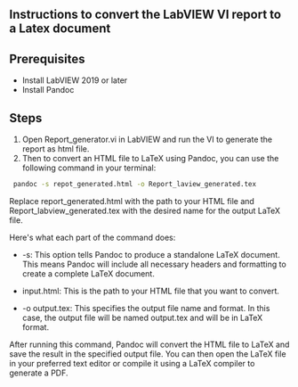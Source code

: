 ## Instructions to convert the LabVIEW VI report to a Latex document

## Prerequisites
- Install LabVIEW 2019 or later
- Install Pandoc

## Steps
1. Open Report_generator.vi in LabVIEW and run the VI to generate the report as html file.
2. Then to convert an HTML file to LaTeX using Pandoc, you can use the following command in your terminal:

```bash
 pandoc -s repot_generated.html -o Report_laview_generated.tex
```
Replace report_generated.html with the path to your HTML file and Report_labview_generated.tex with the desired name for the output LaTeX file.

Here's what each part of the command does:

- -s: This option tells Pandoc to produce a standalone LaTeX document. This means Pandoc will include all necessary headers and formatting to create a complete LaTeX document.

- input.html: This is the path to your HTML file that you want to convert.

- -o output.tex: This specifies the output file name and format. In this case, the output file will be named output.tex and will be in LaTeX format.

After running this command, Pandoc will convert the HTML file to LaTeX and save the result in the specified output file. You can then open the LaTeX file in your preferred text editor or compile it using a LaTeX compiler to generate a PDF.